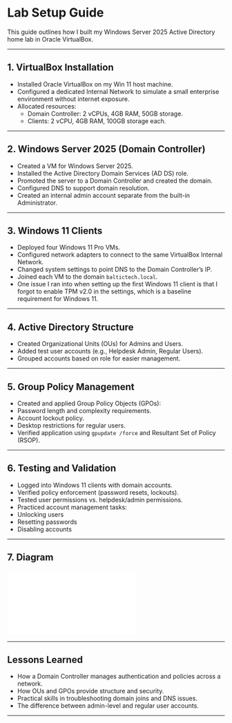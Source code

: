 # Lab Setup Guide

This guide outlines how I built my Windows Server 2025 Active Directory home lab in Oracle VirtualBox.

---

## 1. VirtualBox Installation
- Installed Oracle VirtualBox on my Win 11 host machine.
- Configured a dedicated Internal Network to simulate a small enterprise environment without internet exposure.
- Allocated resources:
  - Domain Controller: 2 vCPUs, 4GB RAM, 50GB storage.
  - Clients: 2 vCPU, 4GB RAM, 100GB storage each.

---

## 2. Windows Server 2025 (Domain Controller)
- Created a VM for Windows Server 2025.
- Installed the Active Directory Domain Services (AD DS) role.
- Promoted the server to a Domain Controller and created the domain.
- Configured DNS to support domain resolution.
- Created an internal admin account separate from the built-in Administrator.

---

## 3. Windows 11 Clients
- Deployed four Windows 11 Pro VMs.
- Configured network adapters to connect to the same VirtualBox Internal Network.
- Changed system settings to point DNS to the Domain Controller’s IP.
- Joined each VM to the domain `baltictech.local`.
- One issue I ran into when setting up the first Windows 11 client is that I forgot to enable TPM v2.0 in the settings, which is a baseline requirement for Windows 11.
---

## 4. Active Directory Structure
- Created Organizational Units (OUs) for Admins and Users.
- Added test user accounts (e.g., Helpdesk Admin, Regular Users).
- Grouped accounts based on role for easier management.

---

## 5. Group Policy Management
- Created and applied Group Policy Objects (GPOs):
- Password length and complexity requirements.
- Account lockout policy.
- Desktop restrictions for regular users.
- Verified application using `gpupdate /force` and Resultant Set of Policy (RSOP).

---

## 6. Testing and Validation
- Logged into Windows 11 clients with domain accounts.
- Verified policy enforcement (password resets, lockouts).
- Tested user permissions vs. helpdesk/admin permissions.
- Practiced account management tasks:
- Unlocking users
- Resetting passwords
- Disabling accounts

---

## 7. Diagram
![Network Diagram](network.md)

---

## Lessons Learned
- How a Domain Controller manages authentication and policies across a network.
- How OUs and GPOs provide structure and security.
- Practical skills in troubleshooting domain joins and DNS issues.
- The difference between admin-level and regular user accounts.

---

